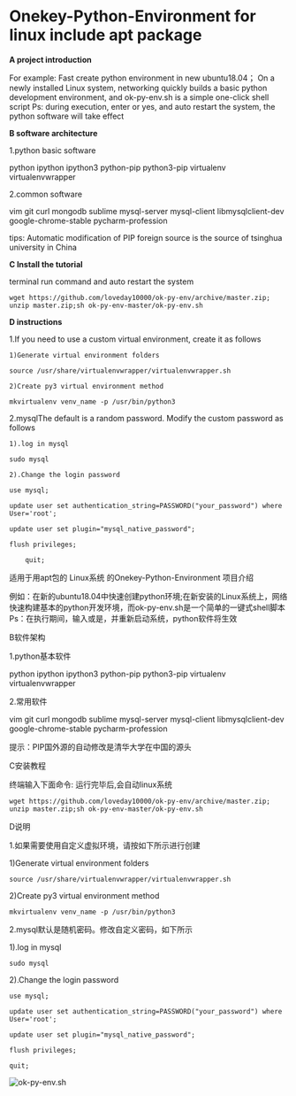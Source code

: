 # Onekey-Python-Environment for linux include apt package

 **A project introduction** 
 
For example: Fast create python environment in new ubuntu18.04；
On a newly installed Linux system, networking quickly builds a basic python development environment, and ok-py-env.sh is a simple one-click shell script
Ps: during execution, enter or yes, and auto restart the system, the python software will take effect

 **B software architecture** 

1.python basic software

python
ipython
ipython3
python-pip
python3-pip
virtualenv
virtualenvwrapper

2.common software

vim
git
curl
mongodb
sublime
mysql-server
mysql-client
libmysqlclient-dev
google-chrome-stable
pycharm-profession

tips: Automatic modification of PIP foreign source is the source of tsinghua university in China


 **C Install the tutorial** 
 
terminal run command and auto restart the system
     
	wget https://github.com/loveday10000/ok-py-env/archive/master.zip; unzip master.zip;sh ok-py-env-master/ok-py-env.sh


 **D instructions** 

1.If you need to use a custom virtual environment, create it as follows

    1)Generate virtual environment folders

    source /usr/share/virtualenvwrapper/virtualenvwrapper.sh

    2)Create py3 virtual environment method

    mkvirtualenv venv_name -p /usr/bin/python3

2.mysqlThe default is a random password. Modify the custom password as follows

    1).log in mysql

	sudo mysql

    2).Change the login password

	use mysql;

	update user set authentication_string=PASSWORD("your_password") where User='root';

	update user set plugin="mysql_native_password";

	flush privileges;
        
        quit;


适用于用apt包的 Linux系统 的Onekey-Python-Environment
项目介绍

例如：在新的ubuntu18.04中快速创建python环境;在新安装的Linux系统上，网络快速构建基本的python开发环境，而ok-py-env.sh是一个简单的一键式shell脚本Ps：在执行期间，输入或是，并重新启动系统，python软件将生效

B软件架构

1.python基本软件

python ipython ipython3 python-pip python3-pip virtualenv virtualenvwrapper

2.常用软件

vim git curl mongodb sublime mysql-server mysql-client libmysqlclient-dev google-chrome-stable pycharm-profession

提示：PIP国外源的自动修改是清华大学在中国的源头

C安装教程

终端输入下面命令: 运行完毕后,会自动linux系统
  
	wget https://github.com/loveday10000/ok-py-env/archive/master.zip; unzip master.zip;sh ok-py-env-master/ok-py-env.sh

	
D说明

1.如果需要使用自定义虚拟环境，请按如下所示进行创建

1)Generate virtual environment folders

	source /usr/share/virtualenvwrapper/virtualenvwrapper.sh

2)Create py3 virtual environment method

	mkvirtualenv venv_name -p /usr/bin/python3
2.mysql默认是随机密码。修改自定义密码，如下所示

1).log in mysql

	sudo mysql

2).Change the login password

	use mysql;

	update user set authentication_string=PASSWORD("your_password") where User='root';

	update user set plugin="mysql_native_password";

	flush privileges;

	quit;
    
![ok-py-env.sh](https://images.gitee.com/uploads/images/2018/0828/194259_10483f6b_2026959.png "ok.png")
